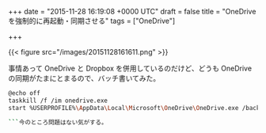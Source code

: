 
+++
date = "2015-11-28 16:19:08 +0000 UTC"
draft = false
title = "OneDrive を強制的に再起動・同期させる"
tags = ["OneDrive"]

+++


{{< figure src="/images/20151128161611.png"  >}}

事情あって OneDrive と Dropbox を併用しているのだけど、どうも OneDrive の同期がたまにとまるので、バッチ書いてみた。
```sh
@echo off
taskkill /f /im onedrive.exe
start %USERPROFILE%\AppData\Local\Microsoft\OneDrive\OneDrive.exe /background

```今のところ問題はない気がする。


